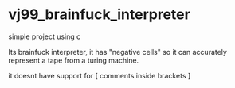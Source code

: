 # vj99_brainfuck_interpreter

simple project using c

Its brainfuck interpreter, it has "negative cells" so it can accurately represent a tape from a turing machine.

it doesnt have support for [ comments inside brackets ]
